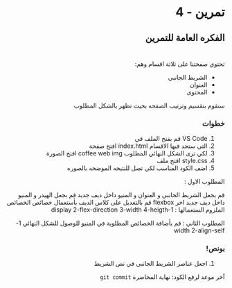<div dir="rtl">

# تمرين - 4

## الفكره العامة للتمرين

#

تحتوي صفحتنا على ثلاثة اقسام وهم:

- الشريط الجانبي
- العنوان
- المحتوى

سنقوم بتقسيم وترتيب الصفحه بحيث تظهر بالشكل المطلوب

### خطوات

1. VS Code قم بفتح الملف في
2. التي ستجد فيها الاقسام index.html افتح صفحة
3. لكي ترى الشكل النهائي المطلوب coffee web img افتح الصورة
4. style.css افتح ملف
5. اضف الكود المناسب لكي تصل للنتيجه الموضحه بالصوره

المطلوب الاول :

قم بجعل الشريط الجانبي و العنوان و المنيو داخل ديف جديد
قم بجعل الهيدر و المنيو داخل ديف جديد اخر
flexbox قم بالتعديل على كلاس الديف بأستعمال خصائص
الخصائص الملزوم الستعمالها :
1-display
2-flex-direction
3-width
4-heigth

المطلوب الثاني :
قم بأضافة الخصائص المطلوبة في المنيو للوصول للشكل النهائي
1-width
2-align-self

### بونص!

1. اجعل عناصر الشريط الجانبي في نص الشريط

آخر موعد لرفع الكود: نهاية المحاضرة `git commit`

</div>
